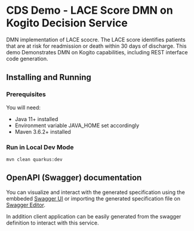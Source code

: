 # CDS Demo - LACE Score DMN on Kogito Decision Service

DMN implementation of LACE scocre.
The LACE score identifies patients that are at risk for readmission or death within 30 days of discharge.
This demo Demonstrates DMN on Kogito capabilities, including REST interface code generation.

## Installing and Running

### Prerequisites

You will need:

- Java 11+ installed
- Environment variable JAVA_HOME set accordingly
- Maven 3.6.2+ installed

### Run in Local Dev Mode

```
mvn clean quarkus:dev
```

## OpenAPI (Swagger) documentation

You can visualize and interact with the generated specification using the embbeded [Swagger UI](http://localhost:9090/swagger-ui) or importing the generated specification file on [Swagger Editor](https://editor.swagger.io).

In addition client application can be easily generated from the swagger definition to interact with this service.
